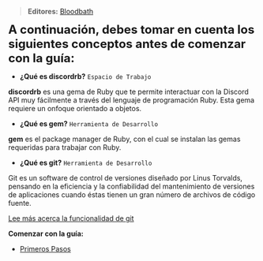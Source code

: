 


> **<i class="fas fa-users"></i> Editores:** [Bloodbath](https://github.com/MagicNeko15)

<font size=5> **A continuación, debes tomar en cuenta los siguientes conceptos antes de comenzar con la guía:** </font>

* **¿Qué es discordrb?** `Espacio de Trabajo`

**discordrb** es una gema de Ruby que te permite interactuar con la Discord API muy fácilmente a través del lenguaje de programación Ruby. Esta gema requiere un onfoque orientado a objetos.

* **¿Qué es gem?** `Herramienta de Desarrollo`

**gem** es el package manager de Ruby, con el cual se instalan las gemas requeridas para trabajar con Ruby.

* **¿Qué es git?** `Herramienta de Desarrollo`

Git es un software de control de versiones diseñado por Linus Torvalds, pensando en la eficiencia y la confiabilidad del mantenimiento de versiones de aplicaciones cuando éstas tienen un gran número de archivos de código fuente.

[Lee más acerca la funcionalidad de git](https://git-scm.com/book/es/v1/Empezando-Fundamentos-de-Git)

**<i class="fas fa-arrow-circle-right"></i> Comenzar con la guía:**
* [Primeros Pasos](/rb/primeros-pasos.md)
